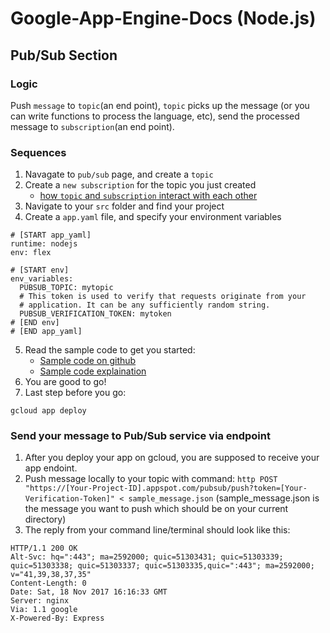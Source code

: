# Google-App-Engine-Docs (Node.js)

## Pub/Sub Section

### Logic 

Push `message` to `topic`(an end point), `topic` picks up the message (or you can write functions to process the language, etc), send the processed message to `subscription`(an end point).

### Sequences 
1. Navagate to `pub/sub` page, and create a `topic` 
2. Create a `new subscription` for the topic you just created
    * [how `topic` and `subscription` interact with each other](https://cloud.google.com/functions/docs/tutorials/pubsub)
3. Navigate to your `src` folder and find your project
4. Create a `app.yaml` file, and specify your environment variables
````
# [START app_yaml]
runtime: nodejs
env: flex

# [START env]
env_variables:
  PUBSUB_TOPIC: mytopic
  # This token is used to verify that requests originate from your
  # application. It can be any sufficiently random string.
  PUBSUB_VERIFICATION_TOKEN: mytoken
# [END env]
# [END app_yaml]
````
5. Read the sample code to get you started:
   * [Sample code on github](https://github.com/GoogleCloudPlatform/nodejs-docs-samples/tree/master/appengine)
   * [Sample code explaination](https://cloud.google.com/appengine/docs/flexible/nodejs/writing-and-responding-to-pub-sub-messages#prerequisites)
6. You are good to go!
7. Last step before you go:
```
gcloud app deploy
```
### Send your message to Pub/Sub service via endpoint
1. After you deploy your app on gcloud, you are supposed to receive your app endoint. 
2. Push message locally to your topic with command: `http POST "https://[Your-Project-ID].appspot.com/pubsub/push?token=[Your-Verification-Token]" < sample_message.json` (sample_message.json is the message you want to push which should be on your current directory)
3. The reply from your command line/terminal should look like this:
```
HTTP/1.1 200 OK
Alt-Svc: hq=":443"; ma=2592000; quic=51303431; quic=51303339; quic=51303338; quic=51303337; quic=51303335,quic=":443"; ma=2592000; v="41,39,38,37,35"
Content-Length: 0
Date: Sat, 18 Nov 2017 16:16:33 GMT
Server: nginx
Via: 1.1 google
X-Powered-By: Express
```

